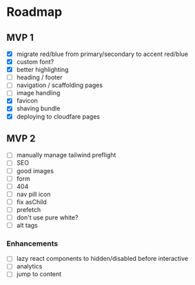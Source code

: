 # Roadmap

## MVP 1

- [x] migrate red/blue from primary/secondary to accent red/blue
- [x] custom font?
- [x] better highlighting
- [ ] heading / footer
- [ ] navigation / scaffolding pages
- [ ] image handling
- [x] favicon
- [x] shaving bundle
- [x] deploying to cloudfare pages

## MVP 2

- [ ] manually manage tailwind preflight
- [ ] SEO
- [ ] good images
- [ ] form
- [ ] 404
- [ ] nav pill icon
- [ ] fix asChild
- [ ] prefetch
- [ ] don't use pure white?
- [ ] alt tags

### Enhancements

- [ ] lazy react components to hidden/disabled before interactive
- [ ] analytics
- [ ] jump to content
